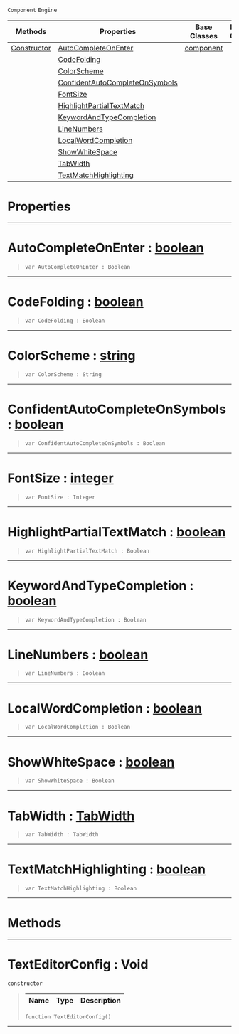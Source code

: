  `Component` `Engine`



|Methods|Properties|Base Classes|Derived Classes|
|---|---|---|---|
|[ Constructor](https://plasmaengine.github.io/PlasmaDocs/Plasma1/C++/code_reference/class_reference/texteditorconfig.markdown#texteditorconfig-void)|[ AutoCompleteOnEnter](https://plasmaengine.github.io/PlasmaDocs/Plasma1/C++/code_reference/class_reference/texteditorconfig.markdown#autocompleteonenter-plasma)|[component](https://plasmaengine.github.io/PlasmaDocs/Plasma1/C++/code_reference/class_reference/component.markdown)| |
| |[ CodeFolding](https://plasmaengine.github.io/PlasmaDocs/Plasma1/C++/code_reference/class_reference/texteditorconfig.markdown#codefolding-plasma-engine)| | |
| |[ ColorScheme](https://plasmaengine.github.io/PlasmaDocs/Plasma1/C++/code_reference/class_reference/texteditorconfig.markdown#colorscheme-plasma-engine)| | |
| |[ ConfidentAutoCompleteOnSymbols](https://plasmaengine.github.io/PlasmaDocs/Plasma1/C++/code_reference/class_reference/texteditorconfig.markdown#confidentautocompleteons)| | |
| |[ FontSize](https://plasmaengine.github.io/PlasmaDocs/Plasma1/C++/code_reference/class_reference/texteditorconfig.markdown#fontsize-plasma-engine-doc)| | |
| |[ HighlightPartialTextMatch](https://plasmaengine.github.io/PlasmaDocs/Plasma1/C++/code_reference/class_reference/texteditorconfig.markdown#highlightpartialtextmatc)| | |
| |[ KeywordAndTypeCompletion](https://plasmaengine.github.io/PlasmaDocs/Plasma1/C++/code_reference/class_reference/texteditorconfig.markdown#keywordandtypecompletion)| | |
| |[ LineNumbers](https://plasmaengine.github.io/PlasmaDocs/Plasma1/C++/code_reference/class_reference/texteditorconfig.markdown#linenumbers-plasma-engine)| | |
| |[ LocalWordCompletion](https://plasmaengine.github.io/PlasmaDocs/Plasma1/C++/code_reference/class_reference/texteditorconfig.markdown#localwordcompletion-plasma)| | |
| |[ ShowWhiteSpace](https://plasmaengine.github.io/PlasmaDocs/Plasma1/C++/code_reference/class_reference/texteditorconfig.markdown#showwhitespace-plasma-engi)| | |
| |[ TabWidth](https://plasmaengine.github.io/PlasmaDocs/Plasma1/C++/code_reference/class_reference/texteditorconfig.markdown#tabwidth-plasma-engine-doc)| | |
| |[ TextMatchHighlighting](https://plasmaengine.github.io/PlasmaDocs/Plasma1/C++/code_reference/class_reference/texteditorconfig.markdown#textmatchhighlighting-ze)| | |


 #  Properties


---  
 #  AutoCompleteOnEnter : [boolean](https://plasmaengine.github.io/PlasmaDocs/Plasma1/C++/code_reference/lightning_base_types/boolean.markdown)

> 
> ``` lang=cpp, name=Lightning
> var AutoCompleteOnEnter : Boolean


---  
 #  CodeFolding : [boolean](https://plasmaengine.github.io/PlasmaDocs/Plasma1/C++/code_reference/lightning_base_types/boolean.markdown)

> 
> ``` lang=cpp, name=Lightning
> var CodeFolding : Boolean


---  
 #  ColorScheme : [string](https://plasmaengine.github.io/PlasmaDocs/Plasma1/C++/code_reference/lightning_base_types/string.markdown)

> 
> ``` lang=cpp, name=Lightning
> var ColorScheme : String


---  
 #  ConfidentAutoCompleteOnSymbols : [boolean](https://plasmaengine.github.io/PlasmaDocs/Plasma1/C++/code_reference/lightning_base_types/boolean.markdown)

> 
> ``` lang=cpp, name=Lightning
> var ConfidentAutoCompleteOnSymbols : Boolean


---  
 #  FontSize : [integer](https://plasmaengine.github.io/PlasmaDocs/Plasma1/C++/code_reference/lightning_base_types/integer.markdown)

> 
> ``` lang=cpp, name=Lightning
> var FontSize : Integer


---  
 #  HighlightPartialTextMatch : [boolean](https://plasmaengine.github.io/PlasmaDocs/Plasma1/C++/code_reference/lightning_base_types/boolean.markdown)

> 
> ``` lang=cpp, name=Lightning
> var HighlightPartialTextMatch : Boolean


---  
 #  KeywordAndTypeCompletion : [boolean](https://plasmaengine.github.io/PlasmaDocs/Plasma1/C++/code_reference/lightning_base_types/boolean.markdown)

> 
> ``` lang=cpp, name=Lightning
> var KeywordAndTypeCompletion : Boolean


---  
 #  LineNumbers : [boolean](https://plasmaengine.github.io/PlasmaDocs/Plasma1/C++/code_reference/lightning_base_types/boolean.markdown)

> 
> ``` lang=cpp, name=Lightning
> var LineNumbers : Boolean


---  
 #  LocalWordCompletion : [boolean](https://plasmaengine.github.io/PlasmaDocs/Plasma1/C++/code_reference/lightning_base_types/boolean.markdown)

> 
> ``` lang=cpp, name=Lightning
> var LocalWordCompletion : Boolean


---  
 #  ShowWhiteSpace : [boolean](https://plasmaengine.github.io/PlasmaDocs/Plasma1/C++/code_reference/lightning_base_types/boolean.markdown)

> 
> ``` lang=cpp, name=Lightning
> var ShowWhiteSpace : Boolean


---  
 #  TabWidth : [TabWidth](https://plasmaengine.github.io/PlasmaDocs/Plasma1/C++/code_reference/enum_reference.markdown#tabwidth)

> 
> ``` lang=cpp, name=Lightning
> var TabWidth : TabWidth


---  
 #  TextMatchHighlighting : [boolean](https://plasmaengine.github.io/PlasmaDocs/Plasma1/C++/code_reference/lightning_base_types/boolean.markdown)

> 
> ``` lang=cpp, name=Lightning
> var TextMatchHighlighting : Boolean


---  
 #  Methods


---  
 #  TextEditorConfig : Void

 `constructor`

> 
> |Name|Type|Description|
> |---|---|---|
> ``` lang=cpp, name=Lightning
> function TextEditorConfig()
> ``` 


---  
 

 